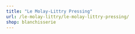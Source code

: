 ```yaml
---
title: "Le Molay-Littry Pressing"
url: /le-molay-littry/le-molay-littry-pressing/
shop: blanchisserie
---
```

